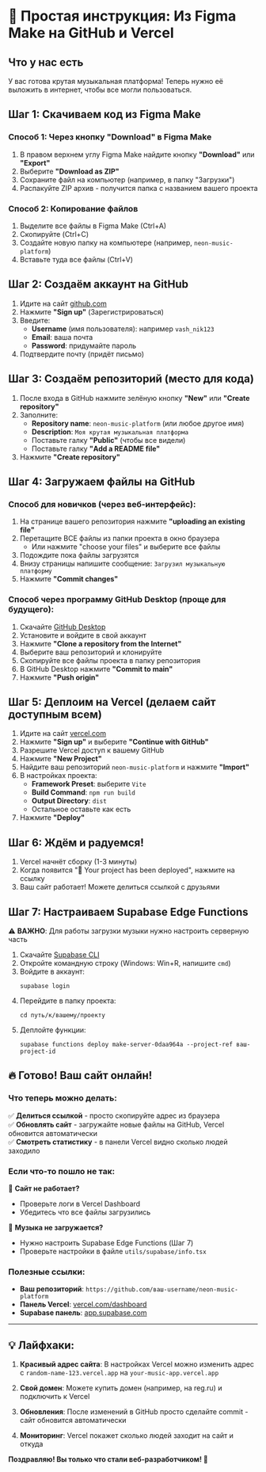 # 🚀 Простая инструкция: Из Figma Make на GitHub и Vercel

## Что у нас есть
У вас готова крутая музыкальная платформа! Теперь нужно её выложить в интернет, чтобы все могли пользоваться.

## Шаг 1: Скачиваем код из Figma Make

### Способ 1: Через кнопку "Download" в Figma Make
1. В правом верхнем углу Figma Make найдите кнопку **"Download"** или **"Export"**
2. Выберите **"Download as ZIP"**
3. Сохраните файл на компьютер (например, в папку "Загрузки")
4. Распакуйте ZIP архив - получится папка с названием вашего проекта

### Способ 2: Копирование файлов
1. Выделите все файлы в Figma Make (Ctrl+A)
2. Скопируйте (Ctrl+C)
3. Создайте новую папку на компьютере (например, `neon-music-platform`)
4. Вставьте туда все файлы (Ctrl+V)

## Шаг 2: Создаём аккаунт на GitHub

1. Идите на сайт [github.com](https://github.com)
2. Нажмите **"Sign up"** (Зарегистрироваться)
3. Введите:
   - **Username** (имя пользователя): например `vash_nik123`
   - **Email**: ваша почта
   - **Password**: придумайте пароль
4. Подтвердите почту (придёт письмо)

## Шаг 3: Создаём репозиторий (место для кода)

1. После входа в GitHub нажмите зелёную кнопку **"New"** или **"Create repository"**
2. Заполните:
   - **Repository name**: `neon-music-platform` (или любое другое имя)
   - **Description**: `Моя крутая музыкальная платформа`
   - Поставьте галку **"Public"** (чтобы все видели)
   - Поставьте галку **"Add a README file"**
3. Нажмите **"Create repository"**

## Шаг 4: Загружаем файлы на GitHub

### Способ для новичков (через веб-интерфейс):

1. На странице вашего репозитория нажмите **"uploading an existing file"**
2. Перетащите ВСЕ файлы из папки проекта в окно браузера
   - Или нажмите "choose your files" и выберите все файлы
3. Подождите пока файлы загрузятся
4. Внизу страницы напишите сообщение: `Загрузил музыкальную платформу`
5. Нажмите **"Commit changes"**

### Способ через программу GitHub Desktop (проще для будущего):

1. Скачайте [GitHub Desktop](https://desktop.github.com/)
2. Установите и войдите в свой аккаунт
3. Нажмите **"Clone a repository from the Internet"**
4. Выберите ваш репозиторий и клонируйте
5. Скопируйте все файлы проекта в папку репозитория
6. В GitHub Desktop нажмите **"Commit to main"**
7. Нажмите **"Push origin"**

## Шаг 5: Деплоим на Vercel (делаем сайт доступным всем)

1. Идите на сайт [vercel.com](https://vercel.com)
2. Нажмите **"Sign up"** и выберите **"Continue with GitHub"**
3. Разрешите Vercel доступ к вашему GitHub
4. Нажмите **"New Project"**
5. Найдите ваш репозиторий `neon-music-platform` и нажмите **"Import"**
6. В настройках проекта:
   - **Framework Preset**: выберите `Vite`
   - **Build Command**: `npm run build`
   - **Output Directory**: `dist`
   - Остальное оставьте как есть
7. Нажмите **"Deploy"**

## Шаг 6: Ждём и радуемся!

1. Vercel начнёт сборку (1-3 минуты)
2. Когда появится "🎉 Your project has been deployed", нажмите на ссылку
3. Ваш сайт работает! Можете делиться ссылкой с друзьями

## Шаг 7: Настраиваем Supabase Edge Functions

⚠️ **ВАЖНО**: Для работы загрузки музыки нужно настроить серверную часть

1. Скачайте [Supabase CLI](https://supabase.com/docs/guides/cli)
2. Откройте командную строку (Windows: Win+R, напишите `cmd`)
3. Войдите в аккаунт:
   ```
   supabase login
   ```
4. Перейдите в папку проекта:
   ```
   cd путь/к/вашему/проекту
   ```
5. Деплойте функции:
   ```
   supabase functions deploy make-server-0daa964a --project-ref ваш-project-id
   ```

## 🔥 Готово! Ваш сайт онлайн!

### Что теперь можно делать:

✅ **Делиться ссылкой** - просто скопируйте адрес из браузера  
✅ **Обновлять сайт** - загружайте новые файлы на GitHub, Vercel обновится автоматически  
✅ **Смотреть статистику** - в панели Vercel видно сколько людей заходило  

### Если что-то пошло не так:

🐛 **Сайт не работает?**
- Проверьте логи в Vercel Dashboard
- Убедитесь что все файлы загрузились

🐛 **Музыка не загружается?**
- Нужно настроить Supabase Edge Functions (Шаг 7)
- Проверьте настройки в файле `utils/supabase/info.tsx`

### Полезные ссылки:

- **Ваш репозиторий**: `https://github.com/ваш-username/neon-music-platform`
- **Панель Vercel**: [vercel.com/dashboard](https://vercel.com/dashboard)
- **Supabase панель**: [app.supabase.com](https://app.supabase.com)

---

## 💡 Лайфхаки:

1. **Красивый адрес сайта**: В настройках Vercel можно изменить адрес с `random-name-123.vercel.app` на `your-music-app.vercel.app`

2. **Свой домен**: Можете купить домен (например, на reg.ru) и подключить к Vercel

3. **Обновления**: После изменений в GitHub просто сделайте commit - сайт обновится автоматически

4. **Мониторинг**: Vercel покажет сколько людей заходит на сайт и откуда

**Поздравляю! Вы только что стали веб-разработчиком! 🎉**